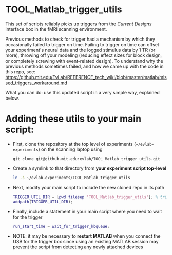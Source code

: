 # TOOL_Matlab_trigger_utils

This set of scripts reliably picks up triggers from the _Current Designs_ interface box in 
the fMRI scanning environment. 

Previous methods to check for trigger had a mechanism by which they occasionally failed to trigger on time.
Failing to trigger on time can offset your experiment's neural data and the logged stimulus data by 1 TR (or more),
throwing off your modeling (reducing effect sizes for block design, or completely screwing with event-related design).
To understand why the previous methods sometimes failed, and how we came up with the code in this repo, see:
https://github.mit.edu/EvLab/REFERENCE_tech_wiki/blob/master/matlab/missed_triggers_workaround.md

What you can do: use this updated script in a very simple way, explained below. 

# Adding these utils to your main script:

- First, clone the repository at the top level of experiments (`~/evlab-experiments`) 
    on the scanning laptop using
    ```
    git clone git@github.mit.edu:evlab/TOOL_Matlab_trigger_utils.git
    ```
- Create a symlink to that directory from **your experiment script top-level**
    ```bash
    ln -s ~/evlab-experiments/TOOL_Matlab_trigger_utils
    ```
- Next, modify your main script to include the new cloned repo in its path
    ```matlab
    TRIGGER_UTIL_DIR = [pwd filesep 'TOOL_Matlab_trigger_utils']; % trigger utils dir
    addpath(TRIGGER_UTIL_DIR);
    ```
- Finally, include a statement in your main script where you need to wait for the trigger
    ```matlab
    run_start_time = wait_for_trigger_kbqueue;
    ```
    
- NOTE: it may be necessary to **restart MATLAB** when you connect the USB for the trigger box
    since using an existing MATLAB session may prevent the script from detecting any
    newly attached devices
